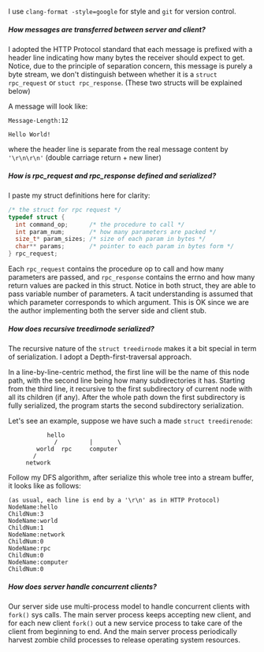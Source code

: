 I use `clang-format -style=google` for style and `git` for version control.

##### How messages are transferred between server and client?

I adopted the HTTP Protocol standard that each message is prefixed with a header line indicating how many bytes the receiver should expect to get. Notice, due to the principle of separation concern, this message is purely a byte stream, we don't distinguish between whether it is a `struct rpc_request` or `stuct rpc_response`. (These two structs will be explained below)

A message will look like:

```text
Message-Length:12

Hello World!
```

where the header line is separate from the real message content by `'\r\n\r\n'` (double carriage return + new liner)

##### How is rpc_request and rpc_response defined and serialized?

I paste my struct definitions here for clarity:

```C
/* the struct for rpc request */
typedef struct {
  int command_op;      /* the procedure to call */
  int param_num;       /* how many parameters are packed */
  size_t* param_sizes; /* size of each param in bytes */
  char** params;       /* pointer to each param in bytes form */
} rpc_request;
```

Each `rpc_request` contains the procedure op to call and how many parameters are passed, and `rpc_response` contains the errno and how many return values are packed in this struct. Notice in both struct, they are able to pass variable number of parameters. A tacit understanding is assumed that which parameter corresponds to which argument. This is OK since we are the author implementing both the server side and client stub.


##### How does recursive treedirnode serialized?

The recursive nature of the `struct treedirnode` makes it a bit special in term of serialization. I adopt a Depth-first-traversal approach.

In a line-by-line-centric method, the first line will be the name of this node path, with the second line being how many subdirectories it has. Starting from the third line, it recursive to the first subdirectory of current node with all its children (if any). After the whole path down the first subdirectory is fully serialized, the program starts the second subdirectory serialization.

Let's see an example, suppose we have such a made `struct treedirenode`:

```text
	       hello
	         /	       |       \
        world  rpc     computer
       /               
     network
```

Follow my DFS algorithm, after serialize this whole tree into a stream buffer, it looks like as follows:

```text
(as usual, each line is end by a '\r\n' as in HTTP Protocol)
NodeName:hello
ChildNum:3
NodeName:world
ChildNum:1
NodeName:network
ChildNum:0
NodeName:rpc
ChildNum:0
NodeName:computer
ChildNum:0
```

##### How does server handle concurrent clients?

Our server side use multi-process model to handle concurrent clients with `fork()` sys calls. The main server process keeps accepting new client, and for each new client `fork()` out a new service process to take care of the client from beginning to end. And the main server process periodically harvest zombie child processes to release operating system resources.